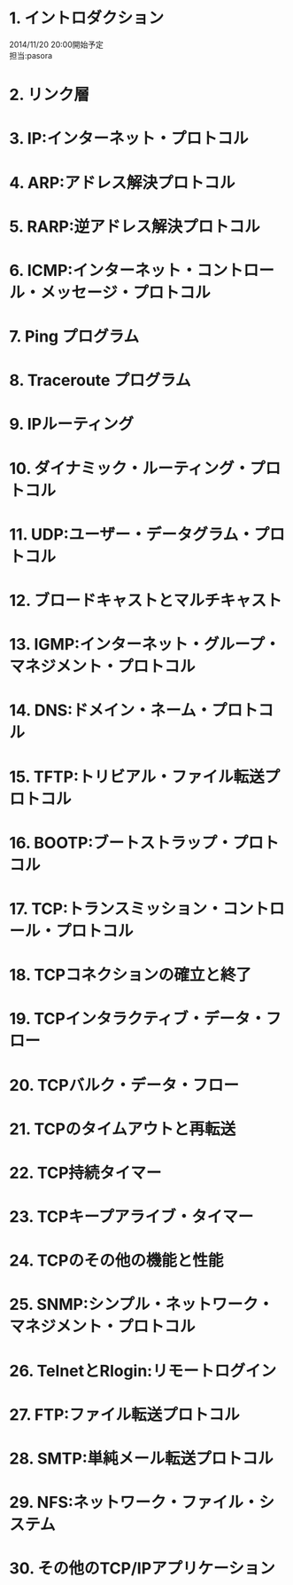 # 1. イントロダクション  
2014/11/20 20:00開始予定  
担当:pasora  
# 2. リンク層  
# 3. IP:インターネット・プロトコル  
# 4. ARP:アドレス解決プロトコル  
# 5. RARP:逆アドレス解決プロトコル  
# 6. ICMP:インターネット・コントロール・メッセージ・プロトコル  
# 7. Ping プログラム  
# 8. Traceroute プログラム  
# 9. IPルーティング  
# 10. ダイナミック・ルーティング・プロトコル  
# 11. UDP:ユーザー・データグラム・プロトコル  
# 12. ブロードキャストとマルチキャスト  
# 13. IGMP:インターネット・グループ・マネジメント・プロトコル  
# 14. DNS:ドメイン・ネーム・プロトコル  
# 15. TFTP:トリビアル・ファイル転送プロトコル  
# 16. BOOTP:ブートストラップ・プロトコル  
# 17. TCP:トランスミッション・コントロール・プロトコル  
# 18. TCPコネクションの確立と終了  
# 19. TCPインタラクティブ・データ・フロー  
# 20. TCPバルク・データ・フロー  
# 21. TCPのタイムアウトと再転送  
# 22. TCP持続タイマー  
# 23. TCPキープアライブ・タイマー  
# 24. TCPのその他の機能と性能  
# 25. SNMP:シンプル・ネットワーク・マネジメント・プロトコル  
# 26. TelnetとRlogin:リモートログイン  
# 27. FTP:ファイル転送プロトコル  
# 28. SMTP:単純メール転送プロトコル  
# 29. NFS:ネットワーク・ファイル・システム  
# 30. その他のTCP/IPアプリケーション  
